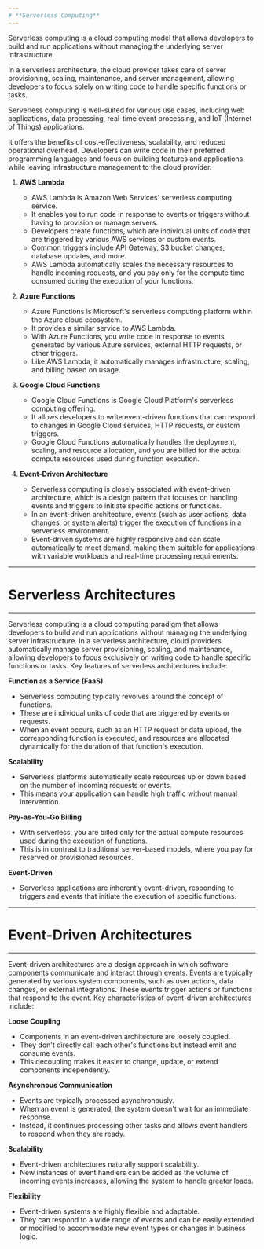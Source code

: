```yaml
---
# **Serverless Computing**
---
```

Serverless computing is a cloud computing model that allows developers to build and run applications without managing the underlying server infrastructure. 

In a serverless architecture, the cloud provider takes care of server provisioning, scaling, maintenance, and server management, allowing developers to focus solely on writing code to handle specific functions or tasks.

Serverless computing is well-suited for various use cases, including web applications, data processing, real-time event processing, and IoT (Internet of Things) applications. 

It offers the benefits of cost-effectiveness, scalability, and reduced operational overhead. Developers can write code in their preferred programming languages and focus on building features and applications while leaving infrastructure management to the cloud provider.

1. **AWS Lambda**
	- AWS Lambda is Amazon Web Services' serverless computing service. 
	- It enables you to run code in response to events or triggers without having to provision or manage servers.
	- Developers create functions, which are individual units of code that are triggered by various AWS services or custom events.
	- Common triggers include API Gateway, S3 bucket changes, database updates, and more.
	- AWS Lambda automatically scales the necessary resources to handle incoming requests, and you pay only for the compute time consumed during the execution of your functions.

2. **Azure Functions**
	- Azure Functions is Microsoft's serverless computing platform within the Azure cloud ecosystem. 
	- It provides a similar service to AWS Lambda.
	- With Azure Functions, you write code in response to events generated by various Azure services, external HTTP requests, or other triggers. 
	- Like AWS Lambda, it automatically manages infrastructure, scaling, and billing based on usage.

3. **Google Cloud Functions**
	- Google Cloud Functions is Google Cloud Platform's serverless computing offering. 
	- It allows developers to write event-driven functions that can respond to changes in Google Cloud services, HTTP requests, or custom triggers.
	- Google Cloud Functions automatically handles the deployment, scaling, and resource allocation, and you are billed for the actual compute resources used during function execution.

4. **Event-Driven Architecture**
	- Serverless computing is closely associated with event-driven architecture, which is a design pattern that focuses on handling events and triggers to initiate specific actions or functions.
	- In an event-driven architecture, events (such as user actions, data changes, or system alerts) trigger the execution of functions in a serverless environment.
	- Event-driven systems are highly responsive and can scale automatically to meet demand, making them suitable for applications with variable workloads and real-time processing requirements.

---
# **Serverless Architectures**
---
Serverless computing is a cloud computing paradigm that allows developers to build and run applications without managing the underlying server infrastructure. In a serverless architecture, cloud providers automatically manage server provisioning, scaling, and maintenance, allowing developers to focus exclusively on writing code to handle specific functions or tasks. Key features of serverless architectures include:

**Function as a Service (FaaS)**
- Serverless computing typically revolves around the concept of functions. 
- These are individual units of code that are triggered by events or requests. 
- When an event occurs, such as an HTTP request or data upload, the corresponding function is executed, and resources are allocated dynamically for the duration of that function's execution.

**Scalability**
- Serverless platforms automatically scale resources up or down based on the number of incoming requests or events. 
- This means your application can handle high traffic without manual intervention.

**Pay-as-You-Go Billing**
- With serverless, you are billed only for the actual compute resources used during the execution of functions. 
- This is in contrast to traditional server-based models, where you pay for reserved or provisioned resources.

**Event-Driven**
- Serverless applications are inherently event-driven, responding to triggers and events that initiate the execution of specific functions.

---
# **Event-Driven Architectures**
---
Event-driven architectures are a design approach in which software components communicate and interact through events. Events are typically generated by various system components, such as user actions, data changes, or external integrations. These events trigger actions or functions that respond to the event. Key characteristics of event-driven architectures include:

**Loose Coupling**
- Components in an event-driven architecture are loosely coupled. 
- They don't directly call each other's functions but instead emit and consume events. 
- This decoupling makes it easier to change, update, or extend components independently.

**Asynchronous Communication**
- Events are typically processed asynchronously.
- When an event is generated, the system doesn't wait for an immediate response. 
- Instead, it continues processing other tasks and allows event handlers to respond when they are ready.

**Scalability**
- Event-driven architectures naturally support scalability. 
- New instances of event handlers can be added as the volume of incoming events increases, allowing the system to handle greater loads.

**Flexibility**
- Event-driven systems are highly flexible and adaptable. 
- They can respond to a wide range of events and can be easily extended or modified to accommodate new event types or changes in business logic.
